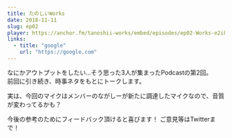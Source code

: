 ```yaml
---
title: たのしいWorks
date: 2018-11-11
slug: ep02
player: https://anchor.fm/tanoshii-works/embed/episodes/ep02-Works-e2ikrb
links:
  - title: "google"
    url: "https://google.com"
---
```


なにかアウトプットをしたい…そう思った3人が集まったPodcastの第2回。  
前回に引き続き、時事ネタをもとにトークします。

実は、今回のマイクはメンバーのながしーが新たに調達したマイクなので、音質が変わってるかも？

今後の参考のためにフィードバック頂けると喜びます！ ご意見等はTwitterまで！
